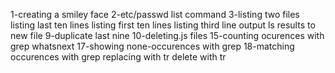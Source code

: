 1-creating a smiley face
2-etc/passwd list command
3-listing two files
listing last ten lines
listing first ten lines
listing third  line
output ls results to new file
9-duplicate last nine
10-deleting.js files
15-counting ocurences with grep
whatsnext
17-showing none-occurences with grep
18-matching occurences with grep
replacing with tr
delete with tr
